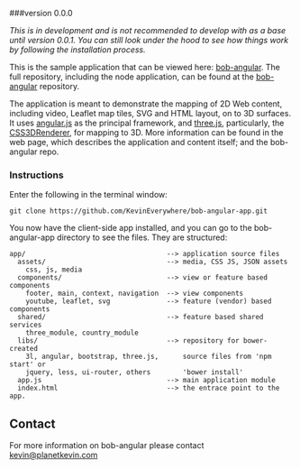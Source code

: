 ###version 0.0.0

*This is in development and is not recommended to develop with as a base until version 0.0.1. You can still look under the hood to see how things work by following the installation process.*

This is the sample application that can be viewed here: [bob-angular](http://bob-angular.herokuapp.com/). 
The full repository, including the node application, can be found at the [bob-angular](https://github.com/KevinEverywhere/bob-angular-app) repository.

The application is meant to demonstrate the mapping of 2D Web content, including video, Leaflet map tiles, SVG and HTML layout, on to 3D surfaces. It uses [angular.js](http://angularjs.org/) as the principal framework, and [three.js](http://threejs.org/), particularly, the [CSS3DRenderer](http://threejs.org/examples/js/renderers/CSS3DRenderer.js), for mapping to 3D. More information can be found in the web page, which describes the application and content itself; and the bob-angular repo.

### Instructions

Enter the following in the terminal window:
```
git clone https://github.com/KevinEverywhere/bob-angular-app.git
```
You now have the client-side app installed, and you can go to the bob-angular-app directory to see the files. They are structured: 


```
app/                                   --> application source files
  assets/                              --> media, CSS JS, JSON assets
    css, js, media
  components/                          --> view or feature based components
    footer, main, context, navigation  --> view components
    youtube, leaflet, svg              --> feature (vendor) based components
  shared/                              --> feature based shared services
    three_module, country_module        
  libs/                                --> repository for bower-created 
    3l, angular, bootstrap, three.js,      source files from 'npm start' or  
    jquery, less, ui-router, others        'bower install' 
  app.js                               --> main application module
  index.html                           --> the entrace point to the app.

```


## Contact

For more information on bob-angular please contact kevin@planetkevin.com


